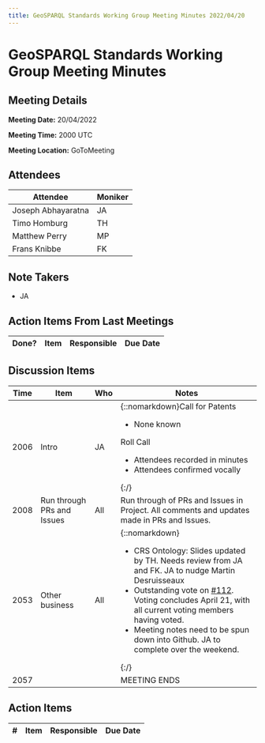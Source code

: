 ```yaml
---
title: GeoSPARQL Standards Working Group Meeting Minutes 2022/04/20
---
```

# GeoSPARQL Standards Working Group Meeting Minutes
## Meeting Details
**Meeting Date:** 20/04/2022

**Meeting Time:** 2000 UTC

**Meeting Location:** GoToMeeting  

## Attendees

| Attendee | Moniker |
| ---- | ---- |
| Joseph Abhayaratna | JA |
| Timo Homburg | TH |
| Matthew Perry | MP |
| Frans Knibbe | FK |

## Note Takers
- JA

## Action Items From Last Meetings

| Done? | Item | Responsible | Due Date |
| ---- | ---- | ---- | --- |


## Discussion Items

| Time | Item | Who | Notes |
| ---- | ---- | ---- | ---- |
| 2006 | Intro | JA | {::nomarkdown}Call for Patents<ul><li>None known</li></ul>Roll Call<ul><li>Attendees recorded in minutes</li><li>Attendees confirmed vocally</li></ul>{:/} |
| 2008 | Run through PRs and Issues | All | Run through of PRs and Issues in Project. All comments and updates made in PRs and Issues. |
| 2053 | Other business | All | {::nomarkdown}<ul><li>CRS Ontology: Slides updated by TH. Needs review from JA and FK. JA to nudge Martin Desruisseaux</li><li>Outstanding vote on [#112](https://github.com/opengeospatial/ogc-geosparql/issues/112). Voting concludes April 21, with all current voting members having voted.</li><li>Meeting notes need to be spun down into Github. JA to complete over the weekend.</li></ul>{:/} |
| 2057 | | | MEETING ENDS |

## Action Items

| \# | Item | Responsible | Due Date |
| ---- | ---- | ---- | ---- |
